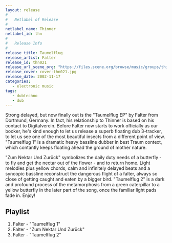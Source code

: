 ```yaml
---
layout: release
#
#   Netlabel of Release
#
netlabel_name: Thinner
netlabel_id: thn
#
#   Release Info
#
release_title: Taumelflug
release_artist: Falter
release_id: thn021
release_url_scene_org: "https://files.scene.org/browse/music/groups/thinner/zip/"
release_cover: cover-thn021.jpg
release_date: 2002-11-17
categories:
   - electronic music
tags:
   - dubtechno
   - dub
---
```

Strong delayed, but now finally out is the "Taumelflug EP" by Falter from Dortmund, Germany. In fact, his relationship to Thinner is based on his contact to Digitalverein. Before Falter now starts to work officially as our booker, he's kind enough to let us release a superb floating dub 3-tracker, to let us see one of the most beautiful insects from a different point of view. "Taumelflug 1" is a dramatic heavy bassline dubber in best Traum context, which contantly keeps floating ahead the ground of mother nature.

"Zum Nektar Und Zurück" symbolizes the daily duty needs of a butterfly - to fly and get the nectar out of the flower - and to return home. Light melodies plus yellow chords, calm and infinitely delayed beats and a syncopic bassline reconstruct the dangerous flight of a falter, always so close of getting caught and eaten by a bigger bird. "Taumelflug 2" is a dark and profound process of the metamorphosis from a green caterpillar to a yellow butterfly in the later part of the song, once the familiar light pads fade in. Enjoy!


## Playlist

01. Falter - "Taumelflug 1"
02. Falter - "Zum Nektar Und Zurück"
03. Falter - "Taumelflug 2"